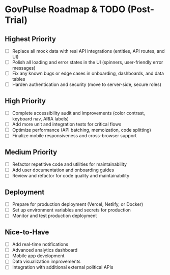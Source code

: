 # GovPulse Roadmap & TODO (Post-Trial)

## Highest Priority
- [ ] Replace all mock data with real API integrations (entities, API routes, and UI)
- [ ] Polish all loading and error states in the UI (spinners, user-friendly error messages)
- [ ] Fix any known bugs or edge cases in onboarding, dashboards, and data tables
- [ ] Harden authentication and security (move to server-side, secure roles)

## High Priority
- [ ] Complete accessibility audit and improvements (color contrast, keyboard nav, ARIA labels)
- [ ] Add more unit and integration tests for critical flows
- [ ] Optimize performance (API batching, memoization, code splitting)
- [ ] Finalize mobile responsiveness and cross-browser support

## Medium Priority
- [ ] Refactor repetitive code and utilities for maintainability
- [ ] Add user documentation and onboarding guides
- [ ] Review and refactor for code quality and maintainability

## Deployment
- [ ] Prepare for production deployment (Vercel, Netlify, or Docker)
- [ ] Set up environment variables and secrets for production
- [ ] Monitor and test production deployment

## Nice-to-Have
- [ ] Add real-time notifications
- [ ] Advanced analytics dashboard
- [ ] Mobile app development
- [ ] Data visualization improvements
- [ ] Integration with additional external political APIs 